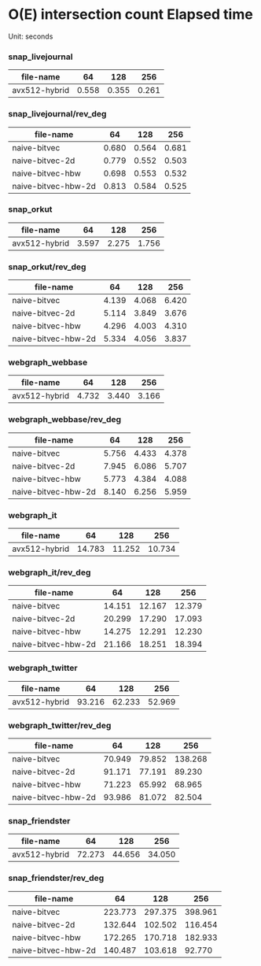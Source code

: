 # O(E) intersection count Elapsed time


Unit: seconds


### snap_livejournal

file-name | 64 | 128 | 256
--- | --- | --- | ---
avx512-hybrid | 0.558 | 0.355 | 0.261


### snap_livejournal/rev_deg

file-name | 64 | 128 | 256
--- | --- | --- | ---
naive-bitvec | 0.680 | 0.564 | 0.681
naive-bitvec-2d | 0.779 | 0.552 | 0.503
naive-bitvec-hbw | 0.698 | 0.553 | 0.532
naive-bitvec-hbw-2d | 0.813 | 0.584 | 0.525


### snap_orkut

file-name | 64 | 128 | 256
--- | --- | --- | ---
avx512-hybrid | 3.597 | 2.275 | 1.756


### snap_orkut/rev_deg

file-name | 64 | 128 | 256
--- | --- | --- | ---
naive-bitvec | 4.139 | 4.068 | 6.420
naive-bitvec-2d | 5.114 | 3.849 | 3.676
naive-bitvec-hbw | 4.296 | 4.003 | 4.310
naive-bitvec-hbw-2d | 5.334 | 4.056 | 3.837


### webgraph_webbase

file-name | 64 | 128 | 256
--- | --- | --- | ---
avx512-hybrid | 4.732 | 3.440 | 3.166


### webgraph_webbase/rev_deg

file-name | 64 | 128 | 256
--- | --- | --- | ---
naive-bitvec | 5.756 | 4.433 | 4.378
naive-bitvec-2d | 7.945 | 6.086 | 5.707
naive-bitvec-hbw | 5.773 | 4.384 | 4.088
naive-bitvec-hbw-2d | 8.140 | 6.256 | 5.959


### webgraph_it

file-name | 64 | 128 | 256
--- | --- | --- | ---
avx512-hybrid | 14.783 | 11.252 | 10.734


### webgraph_it/rev_deg

file-name | 64 | 128 | 256
--- | --- | --- | ---
naive-bitvec | 14.151 | 12.167 | 12.379
naive-bitvec-2d | 20.299 | 17.290 | 17.093
naive-bitvec-hbw | 14.275 | 12.291 | 12.230
naive-bitvec-hbw-2d | 21.166 | 18.251 | 18.394


### webgraph_twitter

file-name | 64 | 128 | 256
--- | --- | --- | ---
avx512-hybrid | 93.216 | 62.233 | 52.969


### webgraph_twitter/rev_deg

file-name | 64 | 128 | 256
--- | --- | --- | ---
naive-bitvec | 70.949 | 79.852 | 138.268
naive-bitvec-2d | 91.171 | 77.191 | 89.230
naive-bitvec-hbw | 71.223 | 65.992 | 68.965
naive-bitvec-hbw-2d | 93.986 | 81.072 | 82.504


### snap_friendster

file-name | 64 | 128 | 256
--- | --- | --- | ---
avx512-hybrid | 72.273 | 44.656 | 34.050


### snap_friendster/rev_deg

file-name | 64 | 128 | 256
--- | --- | --- | ---
naive-bitvec | 223.773 | 297.375 | 398.961
naive-bitvec-2d | 132.644 | 102.502 | 116.454
naive-bitvec-hbw | 172.265 | 170.718 | 182.933
naive-bitvec-hbw-2d | 140.487 | 103.618 | 92.770